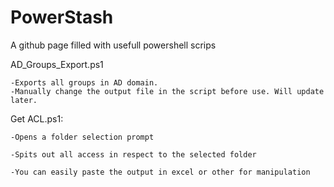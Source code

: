 # PowerStash
A github page filled with usefull powershell scrips

AD_Groups_Export.ps1

    -Exports all groups in AD domain.
    -Manually change the output file in the script before use. Will update later.
    
Get ACL.ps1:

    -Opens a folder selection prompt
    
    -Spits out all access in respect to the selected folder
    
    -You can easily paste the output in excel or other for manipulation
